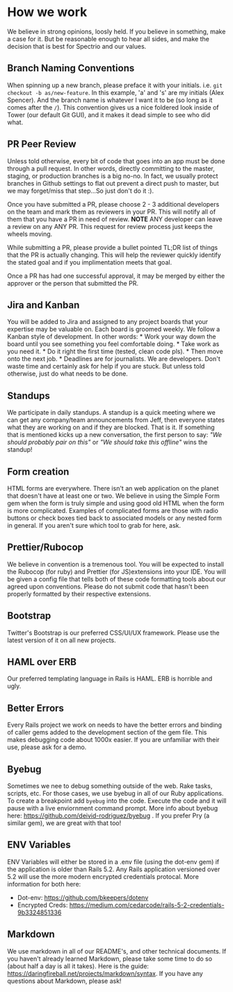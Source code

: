 # How we work
We believe in strong opinions, loosly held. If you believe in something, make a case for it. But be reasonable enough to hear all sides, and make the decision that is best for Spectrio and our values.

## Branch Naming Conventions
When spinning up a new branch, please preface it with your initials. i.e.  `git checkout -b as/new-feature`. In this example, 'a' and 's' are my initials (Alex Spencer). And the branch name is whatever I want it to be (so long as it comes after the `/`). This convention gives us a nice foldered look inside of Tower (our default Git GUI), and it makes it dead simple to see who did what.

## PR Peer Review
Unless told otherwise, every bit of code that goes into an app must be done through a pull request. In other words, directly committing to the master, staging, or production branches is a big no-no. In fact, we usually protect branches in Github settings to flat out prevent a direct push to master, but we may forget/miss that step...So just don't do it :).

Once you have submitted a PR, please choose 2 - 3 additional developers on the team and mark them as reviewers in your PR. This will notify all of them that you have a PR in need of review. **NOTE** ANY developer can leave a review on any ANY PR. This request for review process just keeps the wheels moving.

While submitting a PR, please provide a bullet pointed TL;DR list of things that the PR is actually changing. This will help the reviewer quickly identify the stated goal and if you implimentation meets that goal.

Once a PR has had one successful approval, it may be merged by either the approver or the person that submitted the PR.

## Jira and Kanban
You will be added to Jira and assigned to any project boards that your expertise may be valuable on. Each board is groomed weekly. We follow a Kanban style of development. In other words: 
    * Work your way down the board until you see something you feel comfortable doing.
    * Take work as you need it.
    * Do it right the first time (tested, clean code pls).
    * Then move onto the next job.
    * Deadlines are for journalists. We are developers. Don't waste time and certainly ask for help if you are stuck. But unless told otherwise, just do what needs to be done.

## Standups
We participate in daily standups. A standup is a quick meeting where we can get any company/team announcements from Jeff, then everyone states what they are working on and if they are blocked. That is it. If something that is mentioned kicks up a new conversation, the first person to say: _"We should probably pair on this"_ or _"We should take this offline"_ wins the standup!

## Form creation
HTML forms are everywhere. There isn't an web application on the planet that doesn't have at least one or two. We believe in using the Simple Form gem when the form is truly simple and using good old HTML when the form is more complicated. Examples of complicated forms are those with radio buttons or check boxes tied back to associated models or any nested form in general. If you aren't sure which tool to grab for here, ask.

## Prettier/Rubocop
We believe in convention is a tremenous tool. You will be expected to install the Rubocop (for ruby) and Prettier (for JS)extensions into your IDE. You will be given a config file that tells both of these code formatting tools about our agreed upon conventions. Please do not submit code that hasn't been properly formatted by their respective extensions.

## Bootstrap
Twitter's Bootstrap is our preferred CSS/UI/UX framework. Please use the latest version of it on all new projects.

## HAML over ERB
Our preferred templating language in Rails is HAML. ERB is horrible and ugly.

## Better Errors
Every Rails project we work on needs to have the better errors and binding of caller gems added to the development section of the gem file. This makes debugging code about 1000x easier. If you are unfamiliar with their use, please ask for a demo.

## Byebug
Sometimes we nee to debug something outside of the web. Rake tasks, scripts, etc. For those cases, we use byebug in all of our Ruby applications. To create a breakpoint add `byebug` into the code. Execute the code and it will pause with a live enviornment command prompt. More info about byebug here: https://github.com/deivid-rodriguez/byebug . If you prefer Pry (a similar gem), we are great with that too!

## ENV Variables
ENV Variables will either be stored in a .env file (using the dot-env gem) if the application is older than Rails 5.2. Any Rails application versioned over 5.2 will use the more modern encrypted credentials protocal. More information for both here:

  * Dot-env: https://github.com/bkeepers/dotenv
  * Encrypted Creds: https://medium.com/cedarcode/rails-5-2-credentials-9b3324851336

## Markdown
We use markdown in all of our README's, and other technical documents. If you haven't already learned Markdown, please take some time to do so (about half a day is all it takes). Here is the guide: https://daringfireball.net/projects/markdown/syntax. If you have any questions about Markdown, please ask!

